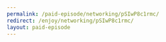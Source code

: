 ```yaml
---
permalink: /paid-episode/networking/pSIwP8c1rmc/
redirect: /enjoy/networking/pSIwP8c1rmc/
layout: paid-episode
---
```

